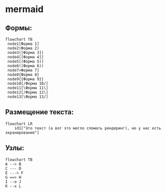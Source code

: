  # mermaid  
 ## Формы:
  
 ```mermaid
flowchart TB
  node1[Форма 1]  
  node2(Форма 2)
  node3([Форма 3])
  node4[[Форма 4]]
  node5[(Форма 5)]
  node6((Форма 6))
  node7>Форма 7]
  node8{Форма 8}
  node9{{Форма 9}}
  node10[/Форма 10/]
  node11[\Форма 11\]
  node12[/Форма 12\]
  node13[\Форма 13/]
```
## Размещение текста:  

```mermaid
flowchart LR
    id1["Это текст (а вот это могло сломать рендеринг), но у нас есть экранирование"]  
```
## Узлы:  

```mermaid
flowchart TB
А --> B
C --- D
E -.-> F
G ==> H
I --o J
K --x L
```
